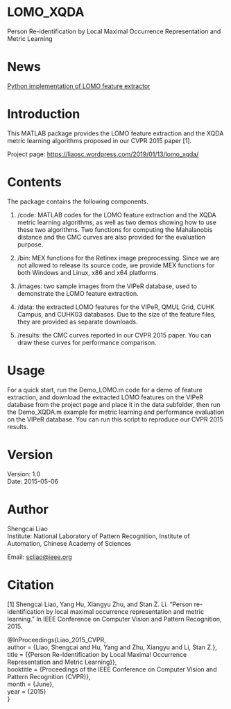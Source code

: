 # LOMO_XQDA
Person Re-identification by Local Maximal Occurrence Representation and Metric Learning

# News

[Python implementation of LOMO feature extractor](https://github.com/dongb5/LOMO-feature-extractor)

# Introduction

This MATLAB package provides the LOMO feature extraction and the XQDA metric learning algorithms proposed in our CVPR 2015 paper [1].

Project page: https://liaosc.wordpress.com/2019/01/13/lomo_xqda/

# Contents

The package contains the following components.

1. /code: MATLAB codes for the LOMO feature extraction and the XQDA metric learning algorithms, as well as two demos showing how to use these two algorithms. Two functions for computing the Mahalanobis distance and the CMC curves are also provided for the evaluation purpose.

2. /bin: MEX functions for the Retinex image preprocessing. Since we are not allowed to release its source code, we provide MEX functions for both Windows and Linux, x86 and x64 platforms.

3. /images: two sample images from the VIPeR database, used to demonstrate the LOMO feature extraction.

4. /data: the extracted LOMO features for the VIPeR, QMUL Grid, CUHK Campus, and CUHK03 databases. Due to the size of the feature files, they are provided as separate downloads.

5. /results: the CMC curves reported in our CVPR 2015 paper. You can draw these curves for performance comparison.

# Usage

For a quick start, run the Demo_LOMO.m code for a demo of feature extraction, and download the extracted LOMO features on the VIPeR database from the project page and place it in the data subfolder, then run the Demo_XQDA.m example for metric learning and performance evaluation on the VIPeR database. You can run this script to reproduce our CVPR 2015 results.

# Version

Version: 1.0  
Date: 2015-05-06
 
# Author
Shengcai Liao  
Institute: National Laboratory of Pattern Recognition, 	Institute of Automation, Chinese Academy of Sciences

Email: scliao@ieee.org

# Citation

[1] Shengcai Liao, Yang Hu, Xiangyu Zhu, and Stan Z. Li. “Person re-identification by local maximal occurrence representation and metric learning.” In IEEE Conference on Computer Vision and Pattern Recognition, 2015.

@InProceedings{Liao_2015_CVPR,  
author = {Liao, Shengcai and Hu, Yang and Zhu, Xiangyu and Li, Stan Z.},  
title = {{Person Re-Identification by Local Maximal Occurrence Representation and Metric Learning}},  
booktitle = {Proceedings of the IEEE Conference on Computer Vision and Pattern Recognition (CVPR)},  
month = {June},  
year = {2015}  
}
